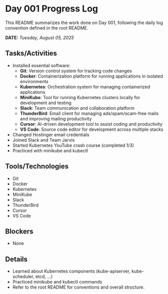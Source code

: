 # Day 001 Progress Log

This README summarizes the work done on Day 001, following the daily log convention defined in the root README.

**DATE:** _Tuesday, August 05, 2025_

## Tasks/Activities
- Installed essential software:
  - **Git**: Version control system for tracking code changes
  - **Docker**: Containerization platform for running applications in isolated environments
  - **Kubernetes**: Orchestration system for managing containerized applications
  - **MiniKube**: Tool for running Kubernetes clusters locally for development and testing
  - **Slack**: Team communication and collaboration platform
  - **ThunderBird**: Email client for managing ads/spam/scam-free mails and improving mailing productivity
  - **Cursor**: AI-driven development tool to assist coding and productivity
  - **VS Code**: Source code editor for development across multiple stacks
- Changed Hostinger email credentials
- Joined Slack and Team Jarvis
- Started Kubernetes YouTube crash course (completed 1/3)
- Practiced with minikube and kubectl

## Tools/Technologies
- Git
- Docker
- Kubernetes
- MiniKube
- Slack
- ThunderBird
- Cursor
- VS Code

## Blockers
- None

## Details
- Learned about Kubernetes components (kube-apiserver, kube-scheduler, etcd, ...)
- Practiced minikube and kubectl commands
- Refer to the root README for conventions and overall structure.
